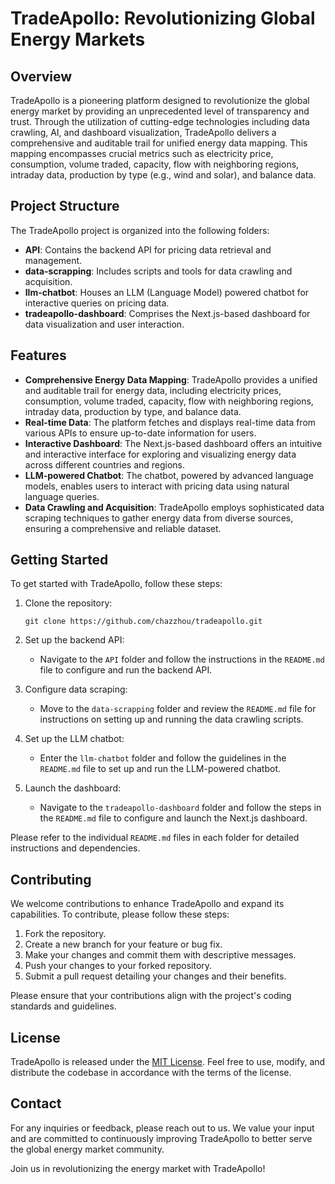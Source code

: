 # TradeApollo: Revolutionizing Global Energy Markets

## Overview

TradeApollo is a pioneering platform designed to revolutionize the global energy market by providing an unprecedented level of transparency and trust. Through the utilization of cutting-edge technologies including data crawling, AI, and dashboard visualization, TradeApollo delivers a comprehensive and auditable trail for unified energy data mapping. This mapping encompasses crucial metrics such as electricity price, consumption, volume traded, capacity, flow with neighboring regions, intraday data, production by type (e.g., wind and solar), and balance data.

## Project Structure

The TradeApollo project is organized into the following folders:

- **API**: Contains the backend API for pricing data retrieval and management.
- **data-scrapping**: Includes scripts and tools for data crawling and acquisition.
- **llm-chatbot**: Houses an LLM (Language Model) powered chatbot for interactive queries on pricing data.
- **tradeapollo-dashboard**: Comprises the Next.js-based dashboard for data visualization and user interaction.

## Features

- **Comprehensive Energy Data Mapping**: TradeApollo provides a unified and auditable trail for energy data, including electricity prices, consumption, volume traded, capacity, flow with neighboring regions, intraday data, production by type, and balance data.
- **Real-time Data**: The platform fetches and displays real-time data from various APIs to ensure up-to-date information for users.
- **Interactive Dashboard**: The Next.js-based dashboard offers an intuitive and interactive interface for exploring and visualizing energy data across different countries and regions.
- **LLM-powered Chatbot**: The chatbot, powered by advanced language models, enables users to interact with pricing data using natural language queries.
- **Data Crawling and Acquisition**: TradeApollo employs sophisticated data scraping techniques to gather energy data from diverse sources, ensuring a comprehensive and reliable dataset.

## Getting Started

To get started with TradeApollo, follow these steps:

1. Clone the repository:
   ```
   git clone https://github.com/chazzhou/tradeapollo.git
   ```

2. Set up the backend API:
   - Navigate to the `API` folder and follow the instructions in the `README.md` file to configure and run the backend API.

3. Configure data scraping:
   - Move to the `data-scrapping` folder and review the `README.md` file for instructions on setting up and running the data crawling scripts.

4. Set up the LLM chatbot:
   - Enter the `llm-chatbot` folder and follow the guidelines in the `README.md` file to set up and run the LLM-powered chatbot.

5. Launch the dashboard:
   - Navigate to the `tradeapollo-dashboard` folder and follow the steps in the `README.md` file to configure and launch the Next.js dashboard.

Please refer to the individual `README.md` files in each folder for detailed instructions and dependencies.

## Contributing

We welcome contributions to enhance TradeApollo and expand its capabilities. To contribute, please follow these steps:

1. Fork the repository.
2. Create a new branch for your feature or bug fix.
3. Make your changes and commit them with descriptive messages.
4. Push your changes to your forked repository.
5. Submit a pull request detailing your changes and their benefits.

Please ensure that your contributions align with the project's coding standards and guidelines.

## License

TradeApollo is released under the [MIT License](LICENSE). Feel free to use, modify, and distribute the codebase in accordance with the terms of the license.

## Contact

For any inquiries or feedback, please reach out to us. We value your input and are committed to continuously improving TradeApollo to better serve the global energy market community.

Join us in revolutionizing the energy market with TradeApollo!